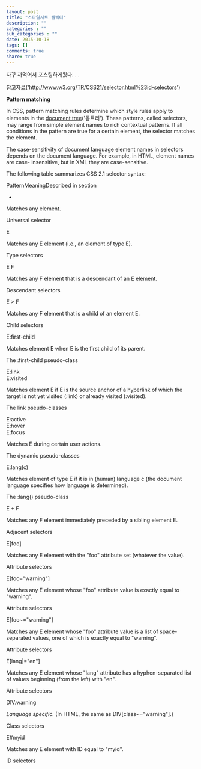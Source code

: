 ```yaml
---
layout: post
title: "스타일시트 셀렉터"
description: ""
categories : ""
sub_categories : ""
date: 2015-10-18
tags: []
comments: true
share: true
---
```


  

자꾸 까먹어서 포스팅하게됬다. . .

참고자료('http://www.w3.org/TR/CSS21/selector.html%23id-selectors')

  

**Pattern matching**

In CSS, pattern matching rules determine which style rules apply to elements
in the [document
tree](http://www.w3.org/TR/CSS21/conform.html#doctree)('돔트리'). These patterns,
called selectors, may range from simple element names to rich contextual
patterns. If all conditions in the pattern are true for a certain element, the
selector matches the element.

  

The case-sensitivity of document language element names in selectors depends
on the document language. For example, in HTML, element names are case-
insensitive, but in XML they are case-sensitive.

  

The following table summarizes CSS 2.1 selector syntax:

PatternMeaningDescribed in section

*
Matches any element.

Universal selector

E

Matches any E element (i.e., an element of type E).

Type selectors

E F

Matches any F element that is a descendant of an E element.

Descendant selectors

E > F

Matches any F element that is a child of an element E.

Child selectors

E:first-child

Matches element E when E is the first child of its parent.

The :first-child pseudo-class

E:link  
E:visited

Matches element E if E is the source anchor of a hyperlink of which the target
is not yet visited (:link) or already visited (:visited).

The link pseudo-classes

E:active  
E:hover  
E:focus

Matches E during certain user actions.

The dynamic pseudo-classes

E:lang(c)

Matches element of type E if it is in (human) language c (the document
language specifies how language is determined).

The :lang() pseudo-class

E + F

Matches any F element immediately preceded by a sibling element E.

Adjacent selectors

E[foo]

Matches any E element with the "foo" attribute set (whatever the value).

Attribute selectors

E[foo="warning"]

Matches any E element whose "foo" attribute value is exactly equal to
"warning".

Attribute selectors

E[foo~="warning"]

Matches any E element whose "foo" attribute value is a list of space-separated
values, one of which is exactly equal to "warning".

Attribute selectors

E[lang|="en"]

Matches any E element whose "lang" attribute has a hyphen-separated list of
values beginning (from the left) with "en".

Attribute selectors

DIV.warning

_Language specific._ (In HTML, the same as DIV[class~="warning"].)

Class selectors

E#myid

Matches any E element with ID equal to "myid".

ID selectors

  

